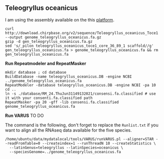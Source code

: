 ## Teleogryllus oceanicus

I am using the assembly available on the this [platform](http://download.chirpbase.org/v2/features/). 
```
curl http://download.chirpbase.org/v2/sequence/Teleogryllus_oceanicus_Toce1.scaffolds.fa.gz --output genome_teleogryllus_oceanicus.fa.gz
gzip -d gen_teleogryllus_oceanicus.fa.gz 
sed 's/_pilon teleogryllus_oceanicus_toce1_core_36_89_1 scaffold//g' gen_teleogryllus_oceanicus.fa > genome_teleogryllus_oceanicus.fa && rm gen_teleogryllus_oceanicus.fa
```

**Run Repeatmodeler and RepeatMasker** 

```
mkdir database ; cd database 
BuildDatabase -name teleogryllus_oceanicus.DB -engine NCBI ../genome_teleogryllus_oceanicus.fa
RepeatModeler -database teleogryllus_oceanicus.DB -engine NCBI -pa 10
cd .. 
ln -s ./database/RM_24.ThuJun31149132021/consensi.fa.classified # use it with your consenti.fa.classified path 
RepeatMasker -pa 20 -gff -lib consensi.fa.classified genome_teleogryllus_oceanicus.fa  
```

**Run VARUS** TO DO  

The command is the following, don't forget to replace the `Runlist.txt` if you want to align all the RNAseq data available for the five species.
```
/home/ubuntu/data/mydatalocal/tools/VARUS/runVARUS.pl --aligner=STAR --readFromTable=0 --createindex=1 --runThreadN 10 --createStatistics \
  --latinGenus=teleogryllus --latinSpecies=oceanicus \
  --speciesGenome=../genome_teleogryllus_oceanicus.fa 
```
